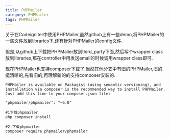 ```yaml
---
title: PHPMailer
category: PHPMailer
tags: PHPMailer
---
```




关于在Codeigniter中使用PHPMailer,虽然github上有一些demo,将PHPMailer的一些文件放到libraries下,还有针对PHPMailer的config文件.

但是,从github上下载把PHPMailer放到third_party下面,然后写个wrapper class放到libraries,那在controller中用发送email的时候调用wrapper class即可.

现在PHPMailer也支持composer下载了.当然其他分支中有旧的PHPMailer,旧的挺清晰的,先看旧的,再理解新的的支持composer安装的.

```shell
PHPMailer is available on Packagist (using semantic versioning), and installation via composer is the recommended way to install PHPMailer. Just add this line to your composer.json file:

"phpmailer/phpmailer": "~6.0"

#1下载phpmailer
php composer install

#2.下载phpmailer
composer require phpmailer/phpmailer
```

